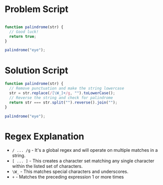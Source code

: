 # Problem Script

```javascript

function palindrome(str) {
  // Good luck!
  return true;
}

palindrome("eye");
```

# Solution Script

```javascript
function palindrome(str) {
  // Remove punctuation and make the string lowercase
  str = str.replace(/[\W_]+/g, "").toLowerCase();
  // Reverse the string and check for palindrome
  return str === str.split("").reverse().join("");
}

palindrome("eye");
```

# Regex Explanation

* `/ ... /g` - It's a global regex and will operate on multiple matches in a string.
* `[ ... ]` - This creates a character set matching any single character within the listed set of characters.
* `\W_` - This matches special characters and underscores. 
* `+` - Matches the preceding expression 1 or more times
